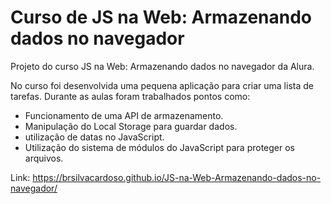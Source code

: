# Curso de JS na Web: Armazenando dados no navegador

Projeto do curso JS na Web: Armazenando dados no navegador da Alura.

No curso foi desenvolvida uma pequena aplicação para criar uma lista de tarefas. Durante as aulas foram trabalhados pontos como:

* Funcionamento de uma API de armazenamento.
* Manipulação do Local Storage para guardar dados.
* utilização de datas no JavaScript.
* Utilização do sistema de módulos do JavaScript para proteger os arquivos.

Link: https://brsilvacardoso.github.io/JS-na-Web-Armazenando-dados-no-navegador/

